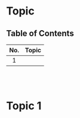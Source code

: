 # Topic

## Table of Contents

| No. | Topic |
| :-: | ----- |
|  1  | [](#) |

<br /><br />

# Topic 1
